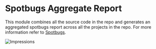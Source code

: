 # Spotbugs Aggregate Report

This module combines all the source code in the repo and generates an aggregated spotbugs report across all the projects in the repo.
For more information refer to [Spotbugs](https://spotbugs.github.io/).

![Impressions](https://azure-sdk-impressions.azurewebsites.net/api/impressions/azure-sdk-for-java%2Feng%2Fspotbugs-aggregate-report%2FREADME.png)
